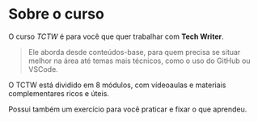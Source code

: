 # Sobre o curso

O curso *TCTW* é para você que quer trabalhar com **Tech Writer**.

>Ele aborda desde conteúdos-base, para quem precisa se situar melhor na área até temas mais técnicos, como o uso do GitHub ou VSCode.

O TCTW está dividido em 8 módulos, com vídeoaulas e materiais complementares ricos e úteis.

Possui também um exercício para você praticar e fixar o que aprendeu.